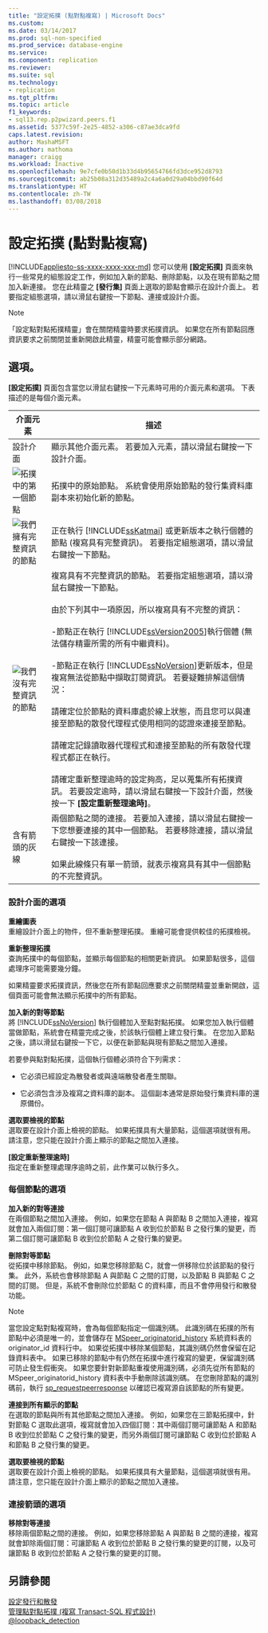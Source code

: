 ```yaml
---
title: "設定拓撲 (點對點複寫) | Microsoft Docs"
ms.custom: 
ms.date: 03/14/2017
ms.prod: sql-non-specified
ms.prod_service: database-engine
ms.service: 
ms.component: replication
ms.reviewer: 
ms.suite: sql
ms.technology:
- replication
ms.tgt_pltfrm: 
ms.topic: article
f1_keywords:
- sql13.rep.p2pwizard.peers.f1
ms.assetid: 5377c59f-2e25-4852-a306-c87ae3dca9fd
caps.latest.revision: 
author: MashaMSFT
ms.author: mathoma
manager: craigg
ms.workload: Inactive
ms.openlocfilehash: 9e7cfe0b50d1b33d4b95654766fd3dce952d8793
ms.sourcegitcommit: ab25b08a312d35489a2c4a6a0d29a04bbd90f64d
ms.translationtype: HT
ms.contentlocale: zh-TW
ms.lasthandoff: 03/08/2018
---
```

# <a name="configure-topology-peer-to-peer-replication"></a>設定拓撲 (點對點複寫)
[!INCLUDE[appliesto-ss-xxxx-xxxx-xxx-md](../../includes/appliesto-ss-xxxx-xxxx-xxx-md.md)]
  您可以使用 **[設定拓撲]** 頁面來執行一些常見的組態設定工作，例如加入新的節點、刪除節點，以及在現有節點之間加入新連接。 您在此精靈之 **[發行集]** 頁面上選取的節點會顯示在設計介面上。 若要指定組態選項，請以滑鼠右鍵按一下節點、連接或設計介面。  
  
> [!NOTE]  
>  「設定點對點拓撲精靈」會在關閉精靈時要求拓撲資訊。 如果您在所有節點回應資訊要求之前關閉並重新開啟此精靈，精靈可能會顯示部分網路。  
  
## <a name="options"></a>選項。  
 **[設定拓撲]** 頁面包含當您以滑鼠右鍵按一下元素時可用的介面元素和選項。 下表描述的是每個介面元素。  
  
|介面元素|描述|  
|-----------------------|-----------------|  
|設計介面|顯示其他介面元素。 若要加入元素，請以滑鼠右鍵按一下設計介面。|  
|![拓撲中的第一個節點](../../relational-databases/replication/media/p2pwizard-firstnode.gif "拓撲中的第一個節點")|拓撲中的原始節點。 系統會使用原始節點的發行集資料庫副本來初始化新的節點。|  
|![我們擁有完整資訊的節點](../../relational-databases/replication/media/p2pwizard-complete.gif "我們擁有完整資訊的節點")|正在執行 [!INCLUDE[ssKatmai](../../includes/sskatmai-md.md)] 或更新版本之執行個體的節點 (複寫具有完整資訊)。 若要指定組態選項，請以滑鼠右鍵按一下節點。|  
|![我們沒有完整資訊的節點](../../relational-databases/replication/media/p2pwizard-incomplete.gif "我們沒有完整資訊的節點")|複寫具有不完整資訊的節點。 若要指定組態選項，請以滑鼠右鍵按一下節點。<br /><br /> 由於下列其中一項原因，所以複寫具有不完整的資訊：<br /><br /> -節點正在執行 [!INCLUDE[ssVersion2005](../../includes/ssversion2005-md.md)]執行個體 (無法儲存精靈所需的所有中繼資料)。<br /><br /> -節點正在執行 [!INCLUDE[ssNoVersion](../../includes/ssnoversion-md.md)]更新版本，但是複寫無法從節點中擷取訂閱資訊。 若要疑難排解這個情況：<br /><br /> 請確定位於節點的資料庫處於線上狀態，而且您可以與連接至節點的散發代理程式使用相同的認證來連接至節點。<br /><br /> 請確定記錄讀取器代理程式和連接至節點的所有散發代理程式都正在執行。<br /><br /> 請確定重新整理逾時的設定夠高，足以蒐集所有拓撲資訊。 若要設定逾時，請以滑鼠右鍵按一下設計介面，然後按一下 **[設定重新整理逾時]**。|  
|含有箭頭的灰線|兩個節點之間的連接。 若要加入連接，請以滑鼠右鍵按一下您想要連接的其中一個節點。 若要移除連接，請以滑鼠右鍵按一下該連接。<br /><br /> 如果此線條只有單一箭頭，就表示複寫具有其中一個節點的不完整資訊。|  
  
### <a name="options-for-the-design-surface"></a>設計介面的選項  
 **重繪圖表**  
 重繪設計介面上的物件，但不重新整理拓撲。 重繪可能會提供較佳的拓撲檢視。  
  
 **重新整理拓撲**  
 查詢拓撲中的每個節點，並顯示每個節點的相關更新資訊。 如果節點很多，這個處理序可能需要幾分鐘。  
  
 如果精靈要求拓撲資訊，然後您在所有節點回應要求之前關閉精靈並重新開啟，這個頁面可能會無法顯示拓撲中的所有節點。  
  
 **加入新的對等節點**  
 將 [!INCLUDE[ssNoVersion](../../includes/ssnoversion-md.md)] 執行個體加入至點對點拓撲。 如果您加入執行個體當做節點，系統會在精靈完成之後，於該執行個體上建立發行集。 在您加入節點之後，請以滑鼠右鍵按一下它，以便在新節點與現有節點之間加入連接。  
  
 若要參與點對點拓撲，這個執行個體必須符合下列需求：  
  
-   它必須已經設定為散發者或與遠端散發者產生關聯。  
  
-   它必須包含涉及複寫之資料庫的副本。 這個副本通常是原始發行集資料庫的還原備份。  
  
 **選取要檢視的節點**  
 選取要在設計介面上檢視的節點。 如果拓撲具有大量節點，這個選項就很有用。 請注意，您只能在設計介面上顯示的節點之間加入連接。  
  
 **[設定重新整理逾時]**  
 指定在重新整理處理序逾時之前，此作業可以執行多久。  
  
### <a name="options-for-each-node"></a>每個節點的選項  
 **加入新的對等連接**  
 在兩個節點之間加入連接。 例如，如果您在節點 A 與節點 B 之間加入連接，複寫就會加入兩個訂閱：第一個訂閱可讓節點 A 收到位於節點 B 之發行集的變更，而第二個訂閱可讓節點 B 收到位於節點 A 之發行集的變更。  
  
 **刪除對等節點**  
 從拓撲中移除節點。 例如，如果您移除節點 C，就會一併移除位於該節點的發行集。 此外，系統也會移除節點 A 與節點 C 之間的訂閱，以及節點 B 與節點 C 之間的訂閱。 但是，系統不會刪除位於節點 C 的資料庫，而且不會停用發行和散發功能。  
  
> [!NOTE]  
>  當您設定點對點複寫時，會為每個節點指定一個識別碼。 此識別碼在拓撲的所有節點中必須是唯一的，並會儲存在 [MSpeer_originatorid_history](../../relational-databases/system-tables/mspeer-originatorid-history-transact-sql.md) 系統資料表的 originator_id 資料行中。 如果從拓撲中移除某個節點，其識別碼仍然會保留在記錄資料表中。 如果已移除的節點中有仍然在拓撲中進行複寫的變更，保留識別碼可防止發生假衝突。 如果您要針對新節點重複使用識別碼，必須先從所有節點的 MSpeer_originatorid_history 資料表中手動刪除該識別碼。 在您刪除節點的識別碼前，執行 [sp_requestpeerresponse](../../relational-databases/system-stored-procedures/sp-requestpeerresponse-transact-sql.md) 以確認已複寫源自該節點的所有變更。  
  
 **連接到所有顯示的節點**  
 在選取的節點與所有其他節點之間加入連接。 例如，如果您在三節點拓撲中，針對節點 C 選取此選項，複寫就會加入四個訂閱：其中兩個訂閱可讓節點 A 和節點 B 收到位於節點 C 之發行集的變更，而另外兩個訂閱可讓節點 C 收到位於節點 A 和節點 B 之發行集的變更。  
  
 **選取要檢視的節點**  
 選取要在設計介面上檢視的節點。 如果拓撲具有大量節點，這個選項就很有用。 請注意，您只能在設計介面上顯示的節點之間加入連接。  
  
### <a name="options-for-the-connection-arrows"></a>連接箭頭的選項  
 **移除對等連接**  
 移除兩個節點之間的連接。 例如，如果您移除節點 A 與節點 B 之間的連接，複寫就會卸除兩個訂閱：可讓節點 A 收到位於節點 B 之發行集的變更的訂閱，以及可讓節點 B 收到位於節點 A 之發行集的變更的訂閱。  
  
## <a name="see-also"></a>另請參閱  
 [設定發行和散發](../../relational-databases/replication/configure-publishing-and-distribution.md)   
 [管理點對點拓撲 &#40;複寫 Transact-SQL 程式設計&#41;](../../relational-databases/replication/administration/administer-a-peer-to-peer-topology-replication-transact-sql-programming.md)   
 [@loopback_detection](../../relational-databases/replication/transactional/peer-to-peer-transactional-replication.md)  
  
  
